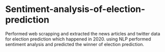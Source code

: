 # Sentiment-analysis-of-election-prediction

Performed web scrapping and extracted the news articles and twitter data for election prediction which happened in 2020.
using NLP performed sentiment analysis and predicted the winner of election prediction.
